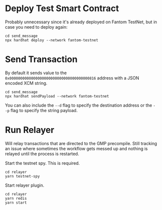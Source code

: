 # Deploy Test Smart Contract
Probably unnecessary since it's already deployed on Fantom TestNet, but in case you need to deploy again:

```
cd send_message
npx hardhat deploy --network fantom-testnet
```

# Send Transaction

By default it sends value to the `0x0000000000000000000000000000000000000816` address with a JSON encoded XCM string.

```
cd send_message
npx hardhat sendPayload --network fantom-testnet
```

You can also include the `--d` flag to specify the destination address or the `--p` flag to specify the string payload.

# Run Relayer

Will relay transactions that are directed to the GMP precompile. Still tracking an issue where sometimes the workflow gets messed up and nothing is relayed until the process is restarted.  

Start the testnet spy. This is required.
```
cd relayer
yarn testnet-spy
```

Start relayer plugin.
```
cd relayer
yarn redis
yarn start
```